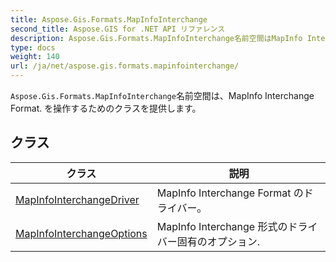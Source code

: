 ```yaml
---
title: Aspose.Gis.Formats.MapInfoInterchange
second_title: Aspose.GIS for .NET API リファレンス
description: Aspose.Gis.Formats.MapInfoInterchange名前空間はMapInfo Interchange Format. を操作するためのクラスを提供します
type: docs
weight: 140
url: /ja/net/aspose.gis.formats.mapinfointerchange/
---
```

`Aspose.Gis.Formats.MapInfoInterchange`名前空間は、MapInfo Interchange Format. を操作するためのクラスを提供します。

## クラス

| クラス | 説明 |
| --- | --- |
| [MapInfoInterchangeDriver](./mapinfointerchangedriver/) | MapInfo Interchange Format のドライバー。 |
| [MapInfoInterchangeOptions](./mapinfointerchangeoptions/) | MapInfo Interchange 形式のドライバー固有のオプション. |


